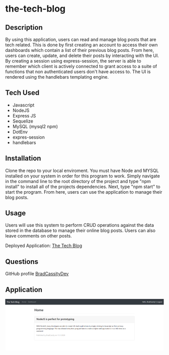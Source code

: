 # the-tech-blog

## Description

By using this application, users can read and manage blog posts that are tech related. This is done by first creating an account to access their own dashboards which contain a list of their previous blog posts. From here, users can create, update, and delete their posts by interacting with the UI. By creating a session using express-session, the server is able to remember which client is actively connected to grant access to a suite of functions that non authenticated users don't have access to. The UI is rendered using the handlebars templating engine.

## Tech Used
  * Javascript
  * NodeJS
  * Express JS
  * Sequelize
  * MySQL (mysql2 npm)
  * DotEnv
  * expres-session
  * handlebars

## Installation

Clone the repo to your local enviroment. You must have Node and MYSQL installed on your system in order for this program to work. Simply navigate in the command line to the root directory of the project and type "npm install" to install all of the projects dependencies. Next, type "npm start" to start the program. From here, users can use the application to manage their blog posts.

## Usage

Users will use this system to perform CRUD operations against the data stored in the database to manage their online blog posts. Users can also leave comments on other posts.

Deployed Application: [The Tech Blog](https://salty-woodland-37971.herokuapp.com/)

## Questions

GitHub profile [BradCassityDev](https://github.com/BradCassityDev)

## Application
![Working Project Screenshot](/app.PNG)
